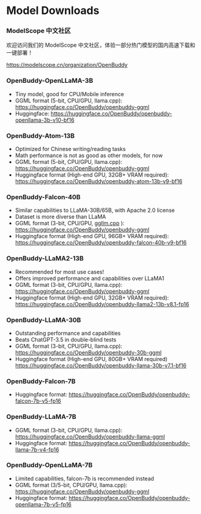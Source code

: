 # Model Downloads

### ModelScope 中文社区

欢迎访问我们的 ModelScope 中文社区，体验一部分热门模型的国内高速下载和一键部署！

https://modelscope.cn/organization/OpenBuddy

### OpenBuddy-OpenLLaMA-3B

- Tiny model, good for CPU/Mobile inference
- GGML format (5-bit, CPU/GPU, llama.cpp): https://huggingface.co/OpenBuddy/openbuddy-ggml
- Huggingface: https://huggingface.co/OpenBuddy/openbuddy-openllama-3b-v10-bf16

### OpenBuddy-Atom-13B

- Optimized for Chinese writing/reading tasks
- Math performance is not as good as other models, for now
- GGML format (5-bit, CPU/GPU, llama.cpp): https://huggingface.co/OpenBuddy/openbuddy-ggml
- Huggingface format (High-end GPU, 32GB+ VRAM required): https://huggingface.co/OpenBuddy/openbuddy-atom-13b-v9-bf16

### OpenBuddy-Falcon-40B

- Similar capabilities to LLaMA-30B/65B, with Apache 2.0 license
- Dataset is more diverse than LLaMA
- GGML format (3-bit, CPU/GPU, [ggllm.cpp](https://github.com/cmp-nct/ggllm.cpp) ): https://huggingface.co/OpenBuddy/openbuddy-ggml
- Huggingface format (High-end GPU, 96GB+ VRAM required): https://huggingface.co/OpenBuddy/openbuddy-falcon-40b-v9-bf16

### OpenBuddy-LLaMA2-13B

- Recommended for most use cases!
- Offers improved performance and capabilities over LLaMA1
- GGML format (3-bit, CPU/GPU, llama.cpp): https://huggingface.co/OpenBuddy/openbuddy-ggml
- Huggingface format (High-end GPU, 32GB+ VRAM required): https://huggingface.co/OpenBuddy/openbuddy-llama2-13b-v8.1-fp16

### OpenBuddy-LLaMA-30B

- Outstanding performance and capabilities
- Beats ChatGPT-3.5 in double-blind tests
- GGML format (3-bit, CPU/GPU, llama.cpp): https://huggingface.co/OpenBuddy/openbuddy-30b-ggml
- Huggingface format (High-end GPU, 80GB+ VRAM required) https://huggingface.co/OpenBuddy/openbuddy-llama-30b-v7.1-bf16


### OpenBuddy-Falcon-7B

- Huggingface format: https://huggingface.co/OpenBuddy/openbuddy-falcon-7b-v5-fp16

### OpenBuddy-LLaMA-7B

- GGML format (3-bit, CPU/GPU, llama.cpp): https://huggingface.co/OpenBuddy/openbuddy-llama-ggml
- Huggingface format: https://huggingface.co/OpenBuddy/openbuddy-llama-7b-v4-fp16


### OpenBuddy-OpenLLaMA-7B

- Limited capabilities, falcon-7b is recommended instead
- GGML format (3/5-bit, CPU/GPU, llama.cpp): https://huggingface.co/OpenBuddy/openbuddy-ggml
- Huggingface format: https://huggingface.co/OpenBuddy/openbuddy-openllama-7b-v5-fp16